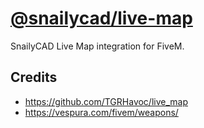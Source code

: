 # [@snailycad/live-map](https://cad-docs.caspertheghost.me/docs/fivem-integrations/live-map)

SnailyCAD Live Map integration for FiveM.

## Credits

- https://github.com/TGRHavoc/live_map
- https://vespura.com/fivem/weapons/

